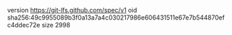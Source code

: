 version https://git-lfs.github.com/spec/v1
oid sha256:49c9955089b3f0a13a7a4c030217986e606431511e67e7b544870efc4ddec72e
size 2998
